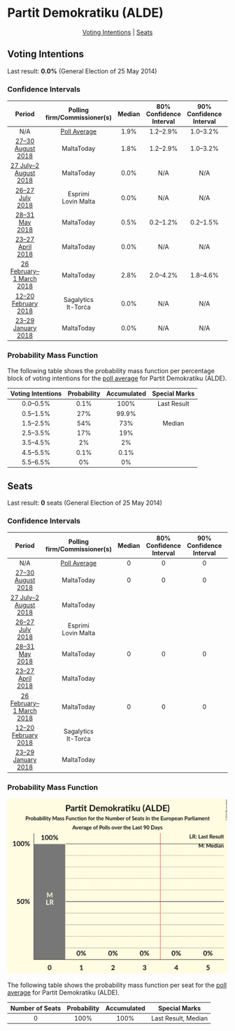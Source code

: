 # Partit Demokratiku (ALDE)

<p align="center"><a href="#voting-intentions">Voting Intentions</a> | <a href="#seats">Seats</a></p>

## Voting Intentions

Last result: **0.0%** (General Election of 25 May 2014)

### Confidence Intervals

| Period     | Polling firm/Commissioner(s) | Median | 80% Confidence Interval | 90% Confidence Interval | 95% Confidence Interval | 99% Confidence Interval |
|:----------:|:----------------:|:-----------:|:-----------------------:|:-----------------------:|:-----------------------:|:-----------------------:|
| N/A | [Poll Average](average.html) | 1.9% | 1.2–2.9% | 1.0–3.2% | 0.9–3.5% | 0.7–4.1% |
| [27–30 August 2018](2018-08-30-MaltaToday.html) | MaltaToday | 1.8% | 1.2–2.9% | 1.0–3.2% | 0.9–3.5% | 0.7–4.1% |
| [27 July–2 August 2018](2018-08-02-MaltaToday.html) | MaltaToday | 0.0% | N/A | N/A | N/A | N/A |
| [26–27 July 2018](2018-07-27-Esprimi.html) | Esprimi <br> Lovin Malta | 0.0% | N/A | N/A | N/A | N/A |
| [28–31 May 2018](2018-05-31-MaltaToday.html) | MaltaToday | 0.5% | 0.2–1.2% | 0.2–1.5% | 0.1–1.7% | 0.1–2.1% |
| [23–27 April 2018](2018-04-27-MaltaToday.html) | MaltaToday | 0.0% | N/A | N/A | N/A | N/A |
| [26 February–1 March 2018](2018-03-01-MaltaToday.html) | MaltaToday | 2.8% | 2.0–4.2% | 1.8–4.6% | 1.6–5.0% | 1.3–5.7% |
| [12–20 February 2018](2018-02-20-Sagalytics.html) | Sagalytics <br> It-Torċa | 0.0% | N/A | N/A | N/A | N/A |
| [23–29 January 2018](2018-01-29-MaltaToday.html) | MaltaToday | 0.0% | N/A | N/A | N/A | N/A |

### Probability Mass Function

The following table shows the probability mass function per percentage block of voting intentions for the [poll average](average.html) for Partit Demokratiku (ALDE).

| Voting Intentions | Probability | Accumulated | Special Marks |
|:-----------------:|:-----------:|:-----------:|:-------------:|
| 0.0–0.5% | 0.1% | 100% | Last Result |
| 0.5–1.5% | 27% | 99.9% |  |
| 1.5–2.5% | 54% | 73% | Median |
| 2.5–3.5% | 17% | 19% |  |
| 3.5–4.5% | 2% | 2% |  |
| 4.5–5.5% | 0.1% | 0.1% |  |
| 5.5–6.5% | 0% | 0% |  |


## Seats

Last result: **0** seats (General Election of 25 May 2014)

### Confidence Intervals

| Period     | Polling firm/Commissioner(s) | Median | 80% Confidence Interval | 90% Confidence Interval | 95% Confidence Interval | 99% Confidence Interval |
|:----------:|:----------------:|:------:|:-----------------------:|:-----------------------:|:-----------------------:|:-----------------------:|
| N/A | [Poll Average](average.html) | 0 | 0 | 0 | 0 | 0 |
| [27–30 August 2018](2018-08-30-MaltaToday.html) | MaltaToday | 0 | 0 | 0 | 0 | 0 |
| [27 July–2 August 2018](2018-08-02-MaltaToday.html) | MaltaToday |  |  |  |  |  |
| [26–27 July 2018](2018-07-27-Esprimi.html) | Esprimi <br> Lovin Malta |  |  |  |  |  |
| [28–31 May 2018](2018-05-31-MaltaToday.html) | MaltaToday | 0 | 0 | 0 | 0 | 0 |
| [23–27 April 2018](2018-04-27-MaltaToday.html) | MaltaToday |  |  |  |  |  |
| [26 February–1 March 2018](2018-03-01-MaltaToday.html) | MaltaToday | 0 | 0 | 0 | 0 | 0 |
| [12–20 February 2018](2018-02-20-Sagalytics.html) | Sagalytics <br> It-Torċa |  |  |  |  |  |
| [23–29 January 2018](2018-01-29-MaltaToday.html) | MaltaToday |  |  |  |  |  |

### Probability Mass Function

![Graph with seats probability mass function not yet produced](average-seats-pmf-partitdemokratikualde.png "Seats Probability Mass Function")

The following table shows the probability mass function per seat for the [poll average](average.html) for Partit Demokratiku (ALDE).

| Number of Seats | Probability | Accumulated | Special Marks |
|:---------------:|:-----------:|:-----------:|:-------------:|
| 0 | 100% | 100% | Last Result, Median |


